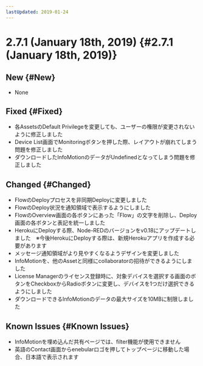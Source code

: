```yaml
---
lastUpdated: 2019-01-24
---
```


# 2.7.1 (January 18th, 2019) {#2.7.1 (January 18th, 2019)}

## New {#New}

- None

## Fixed {#Fixed}

- 各AssetsのDefault Privilegeを変更しても、ユーザーの権限が変更されないように修正しました
- Device List画面でMonitoringボタンを押した際、レイアウトが崩れてしまう問題を修正しました
- ダウンロードしたInfoMotionのデータがUndefinedとなってしまう問題を修正しました

## Changed {#Changed}

- FlowのDeployプロセスを非同期Deployに変更しました
- FlowのDeploy状況を通知領域で表示するようにしました
- FlowのOverview画面の各ボタンにあった「Flow」の文字を削除し、Deploy画面の各ボタンと表記を統一しました
- HerokuにDeployする際、Node-REDのバージョンをv0.18にアップデートしました　※今後HerokuにDeployする際は、新規Herokuアプリを作成する必要があります
- メッセージ通知領域がより見やすくなるようデザインを変更しました
- InfoMotionを、他のAssetと同様にcollaboratorの招待ができるようにしました
- License Managerのライセンス登録時に、対象デバイスを選択する画面のボタンをCheckboxからRadioボタンに変更し、デバイスを1つだけ選択できるようにしました
- ダウンロードできるInfoMotionのデータの最大サイズを10MBに制限しました

## Known Issues {#Known Issues}

- InfoMotionを埋め込んだ共有ページでは、filter機能が使用できません
- 英語のContact画面からenebularロゴを押してトップページに移動した場合、日本語で表示されます
